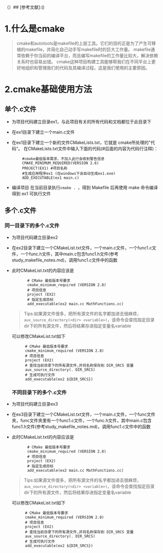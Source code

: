 （）## [参考文献]:()

# 1.什么是cmake
> cmake和autotools是makefile的上层工具。它们的目的正是为了产生可移植的makefile，并简化自己动手写makefile时的巨大工作量。
> makefile通常依赖于你当前的编译平台，而且编写makefile的工作量比较大，解决依赖关系时也容易出错。
> cmake这种项目构建工具能够帮我们在不同平台上更好地组织和管理我们的代码及其编译过程，这是我们使用的主要原因。

# 2.cmake基础使用方法

## 单个.c文件
* 为项目代码建立目录ex1，与此项目有关的所有代码和文档都位于此目录下

* 在ex1目录下建立一个main.c文件

* 在ex1目录下建立一个新的文件CMakeLists.txt，它就是 cmake所处理的"代码"。
  在CMakeLists.txt文件中输入下面的代码(#后面的内容为代码行注释)：
```
        #cmake最低版本需求，不加入此行会收到警告信息
        CMAKE_MINIMUM_REQUIRED(VERSION 2.6)
        PROJECT(EX1) #项目名称
        #生成应用程序ex1 (在windows下会自动生成ex1.exe)
        ADD_EXECUTABLE(ex1 main.c)
```

* 编译项目
在当前目录执行`cmake . `，得到 Makefile 后再使用 make 命令编译得到 ex1 可执行文件

## 多个.c文件
### 同一目录下的多个.c文件
* 为项目代码建立目录ex2

* 在ex2目录下建立一个CMakeList.txt文件，一个main.c文件，一个func1.c文件，一个func.h文件，其中main.c包含func1.h文件(参考study_makefile_notes.md)，调用func1.c文件中的函数

* 此时CMakeList.txt的内容应该是
   ```
          # CMake 最低版本号要求
          cmake_minimum_required (VERSION 2.8)
          # 项目信息
          project (EX2)
          # 指定生成目标
          add_executable(ex2 main.cc MathFunctions.cc)
  ```

  >Tips:如果源文件很多，把所有源文件的名字都加进去很麻烦，`aux_source_directory(<dir> <variable>)`，该命令会查找指定目录dir下的所有源文件，然后将结果存进指定变量名variable
  
  可以修改CMakeList.txt如下
  ```
        # CMake 最低版本号要求
        cmake_minimum_required (VERSION 2.8)
        # 项目信息
        project (EX2)
        # 查找当前目录下的所有源文件,并将名称保存到 DIR_SRCS 变量
        aux_source_directory(. DIR_SRCS)
        # 生成可执行文件
        add_executable(ex2 ${DIR_SRCS})
  ```
  
  ### 不同目录下的多个.c文件
* 为项目代码建立目录ex3

* 在ex3目录下建立一个CMakeList.txt文件，一个main.c文件，一个func文件夹，func文件夹里有一个func1.c文件，一个func.h文件，其中main.c包含func1.h文件(参考study_makefile_notes.md)，调用func1.c文件中的函数

* 此时CMakeList.txt的内容应该是
   ```
          # CMake 最低版本号要求
          cmake_minimum_required (VERSION 2.8)
          # 项目信息
          project (EX2)
          # 指定生成目标
          add_executable(ex2 main.cc MathFunctions.cc)
  ```

  >Tips:如果源文件很多，把所有源文件的名字都加进去很麻烦，`aux_source_directory(<dir> <variable>)`，该命令会查找指定目录dir下的所有源文件，然后将结果存进指定变量名variable
  
  可以修改CMakeList.txt如下
  ```
        # CMake 最低版本号要求
        cmake_minimum_required (VERSION 2.8)
        # 项目信息
        project (EX2)
        # 查找当前目录下的所有源文件,并将名称保存到 DIR_SRCS 变量
        aux_source_directory(. DIR_SRCS)
        # 生成可执行文件
        add_executable(ex2 ${DIR_SRCS})
  ```
